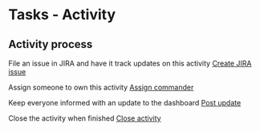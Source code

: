 # Tasks - Activity

## Activity process

File an issue in JIRA and have it track updates on this activity
[Create JIRA issue](https://console.transposit.com/mc/t/transposit-default-runbooks/actions/jira_create_issue)

Assign someone to own this activity
[Assign commander](https://console.transposit.com/mc/t/transposit-default-runbooks/actions/assign_commander)

Keep everyone informed with an update to the dashboard
[Post update](https://console.transposit.com/mc/t/transposit-default-runbooks/actions/post_a_dashboard_update)

Close the activity when finished
[Close activity](https://console.transposit.com/mc/t/transposit-default-runbooks/actions/close_activity)
